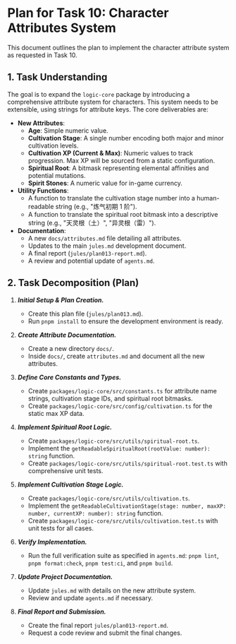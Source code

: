 # Plan for Task 10: Character Attributes System

This document outlines the plan to implement the character attribute system as requested in Task 10.

## 1. Task Understanding

The goal is to expand the `logic-core` package by introducing a comprehensive attribute system for characters. This system needs to be extensible, using strings for attribute keys. The core deliverables are:

- **New Attributes**:
    - **Age**: Simple numeric value.
    - **Cultivation Stage**: A single number encoding both major and minor cultivation levels.
    - **Cultivation XP (Current & Max)**: Numeric values to track progression. Max XP will be sourced from a static configuration.
    - **Spiritual Root**: A bitmask representing elemental affinities and potential mutations.
    - **Spirit Stones**: A numeric value for in-game currency.
- **Utility Functions**:
    - A function to translate the cultivation stage number into a human-readable string (e.g., "炼气初期 1 阶").
    - A function to translate the spiritual root bitmask into a descriptive string (e.g., "天灵根（土）", "异灵根（雷）").
- **Documentation**:
    - A new `docs/attributes.md` file detailing all attributes.
    - Updates to the main `jules.md` development document.
    - A final report (`jules/plan013-report.md`).
    - A review and potential update of `agents.md`.

## 2. Task Decomposition (Plan)

1.  ***Initial Setup & Plan Creation.***
    - Create this plan file (`jules/plan013.md`).
    - Run `pnpm install` to ensure the development environment is ready.

2.  ***Create Attribute Documentation.***
    - Create a new directory `docs/`.
    - Inside `docs/`, create `attributes.md` and document all the new attributes.

3.  ***Define Core Constants and Types.***
    - Create `packages/logic-core/src/constants.ts` for attribute name strings, cultivation stage IDs, and spiritual root bitmasks.
    - Create `packages/logic-core/src/config/cultivation.ts` for the static max XP data.

4.  ***Implement Spiritual Root Logic.***
    - Create `packages/logic-core/src/utils/spiritual-root.ts`.
    - Implement the `getReadableSpiritualRoot(rootValue: number): string` function.
    - Create `packages/logic-core/src/utils/spiritual-root.test.ts` with comprehensive unit tests.

5.  ***Implement Cultivation Stage Logic.***
    - Create `packages/logic-core/src/utils/cultivation.ts`.
    - Implement the `getReadableCultivationStage(stage: number, maxXP: number, currentXP: number): string` function.
    - Create `packages/logic-core/src/utils/cultivation.test.ts` with unit tests for all cases.

6.  ***Verify Implementation.***
    - Run the full verification suite as specified in `agents.md`: `pnpm lint`, `pnpm format:check`, `pnpm test:ci`, and `pnpm build`.

7.  ***Update Project Documentation.***
    - Update `jules.md` with details on the new attribute system.
    - Review and update `agents.md` if necessary.

8.  ***Final Report and Submission.***
    - Create the final report `jules/plan013-report.md`.
    - Request a code review and submit the final changes.
